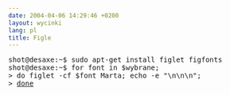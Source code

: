 ```yaml
---
date: 2004-04-06 14:29:46 +0200
layout: wycinki
lang: pl
title: Figle
---
```


<pre class='terminal'>shot@desaxe:~$ sudo apt-get install figlet figfonts
shot@desaxe:~$ for font in $wybrane;
> do figlet -cf $font Marta; echo -e "\n\n\n";
> <a href='wycinki/marta.txt' title='Mmmarta'>done</a>
</pre>
